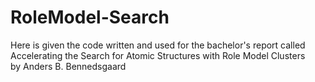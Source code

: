 # RoleModel-Search
Here is given the code written and used for the bachelor's report called 
\
Accelerating the Search for Atomic Structures with Role Model Clusters
\
by Anders B. Bennedsgaard
